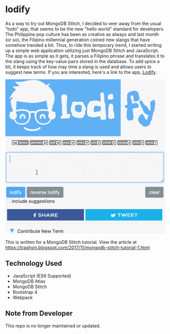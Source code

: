 # lodify

As a way to try out MongoDB Stitch, I decided to veer away from the usual "todo" app, that seems to be the new "hello world" standard for developers. The Philippine pop culture has been as creative as always and last month (or so), the Filipino millennial generation coined new slangs that have somehow trended a bit. Thus, to ride this temporary trend, I started writing up a simple web application utilizing just MongoDB Stitch and JavaScript. The app is as simple as it gets, it parses a Filipino phrase and translates it to the slang using the key-value pairs stored in the database. To add spice a bit, it keeps track of how may time a slang is used and allows users to suggest new terms. If you are interested, here's a link to the app, [Lodify](http//bit.ly/lodify).

<p align="center">
<img src="https://github.com/trashvin/lodify-front-end/blob/master/docs/screenshots/demo.gif?raw=true" alt="Lodify custom image"/>
</p>

This is written for a MongoDB Stitch tutorial. View the article at https://trashvin.blogspot.com/2017/11/mongodb-stitch-tutorial-1.html
## Technology Used
+ JavaScript (ES6 Supported)
+ MongoDB Atlas
+ MongoDB Stitch
+ Bootstrap 4
+ Webpack

## Note from Developer
This repo is no longer maintained or updated.
